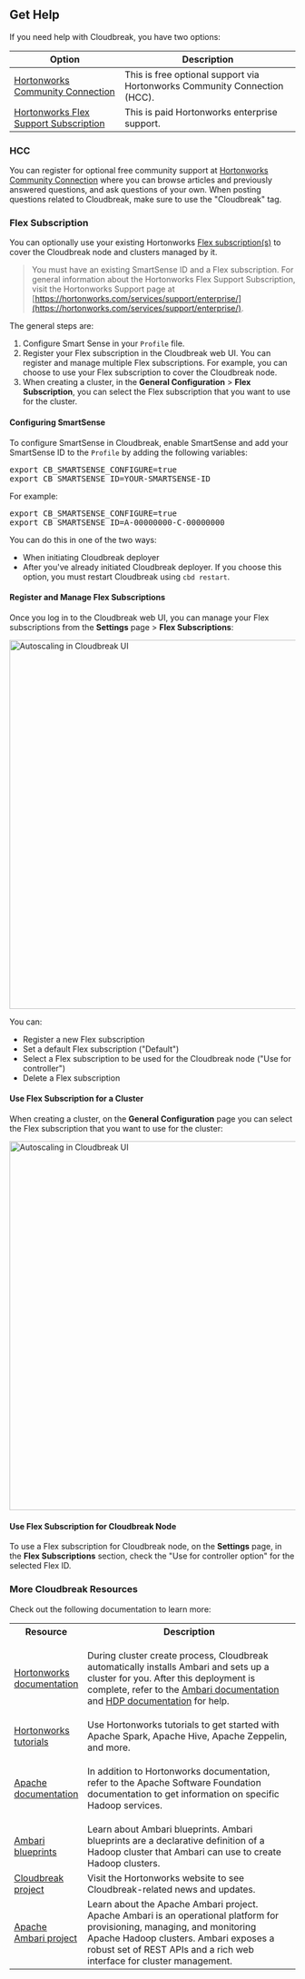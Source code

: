 
## Get Help

If you need help with Cloudbreak, you have two options:

| Option | Description |
|---|---|
| [Hortonworks Community Connection](#hcc) |	This is free optional support via Hortonworks Community Connection (HCC).|
| [Hortonworks Flex Support Subscription](#flex-subscription) | This is paid Hortonworks enterprise support.|


### HCC

You can register for optional free community support at [Hortonworks Community Connection](https://community.hortonworks.com/answers/index.html) where you can browse articles and previously answered questions, and ask questions of your own. When posting questions related to Cloudbreak, make sure to use the "Cloudbreak" tag.


### Flex Subscription

You can optionally use your existing Hortonworks [Flex subscription(s)](https://hortonworks.com/services/support/enterprise/) to cover the Cloudbreak node and clusters managed by it. 

> You must have an existing SmartSense ID and a Flex subscription. For general information about the Hortonworks Flex Support Subscription, visit the Hortonworks Support page at [https://hortonworks.com/services/support/enterprise/](https://hortonworks.com/services/support/enterprise/).

The general steps are:

1. Configure Smart Sense in your `Profile` file.   
2. Register your Flex subscription in the Cloudbreak web UI. You can register and manage multiple Flex subscriptions. For example, you can choose to use your Flex subscription to cover the Cloudbreak node.   
3. When creating a cluster, in the **General Configuration** > **Flex Subscription**, you can select the Flex subscription that you want to use for the cluster.  


#### Configuring SmartSense

To configure SmartSense in Cloudbreak, enable SmartSense and add your SmartSense ID to the `Profile` by adding the following variables:

<pre>export CB_SMARTSENSE_CONFIGURE=true
export CB_SMARTSENSE_ID=YOUR-SMARTSENSE-ID</pre>
    
For example:
 
<pre>export CB_SMARTSENSE_CONFIGURE=true
export CB_SMARTSENSE_ID=A-00000000-C-00000000</pre>

You can do this in one of the two ways:

* When initiating Cloudbreak deployer  
* After you've already initiated Cloudbreak deployer. If you choose this option, you must restart Cloudbreak using `cbd restart`.


#### Register and Manage Flex Subscriptions

Once you log in to the Cloudbreak web UI, you can manage your Flex subscriptions from the **Settings** page > **Flex Subscriptions**:

<a href="../images/cb_cb-flex-settings.png" target="_blank" title="click to enlarge"><img src="../images/cb_cb-flex-settings.png" width="650" title="Autoscaling in Cloudbreak UI"></a>  

You can:
 
* Register a new Flex subscription    
* Set a default Flex subscription ("Default")  
* Select a Flex subscription to be used for the Cloudbreak node ("Use for controller")  
* Delete a Flex subscription    

[comment]: <> (This is not implemented yet: Check which clusters are connected to a specific subscription.)  



#### Use Flex Subscription for a Cluster 

When creating a cluster, on the **General Configuration** page you can select the Flex subscription that you want to use for the cluster:

<a href="../images/cb_cb-flex-cluster.png" target="_blank" title="click to enlarge"><img src="../images/cb_cb-flex-cluster.png" width="650" title="Autoscaling in Cloudbreak UI"></a>  


#### Use Flex Subscription for Cloudbreak Node

To use a Flex subscription for Cloudbreak node, on the **Settings** page, in the **Flex Subscriptions** section, check the "Use for controller option" for the selected Flex ID.  


### More Cloudbreak Resources 

Check out the following documentation to learn more:

<table>
<tr><th width="25%"> Resource </th><th width="75%">Description</th><tr>
<tr><td><a href="http://docs.hortonworks.com/index.html" target="_blank">Hortonworks documentation </a></td>
<td><p>During cluster create process, Cloudbreak automatically installs Ambari and sets up a cluster for you. After this deployment is complete, refer to the <a href="http://docs.hortonworks.com/HDPDocuments/Ambari/Ambari-2.4.1.0/index.html" target="_blank">Ambari documentation</a> and <a href="http://docs.hortonworks.com/HDPDocuments/HDP2/HDP-2.5.0/index.html" target="_blank">HDP documentation</a> for help.</p></td>
</tr>
<tr><td>
<a href="http://hortonworks.com/tutorials/" target="_blank">Hortonworks tutorials</a>
</td>
<td>Use Hortonworks tutorials to get started with Apache Spark, Apache Hive, Apache Zeppelin, and more.</td></tr>
<tr><td><a href="https://www.apache.org/" target="_blank">Apache documentation</a></td>
<td>
<p> In addition to Hortonworks documentation, refer to the Apache Software Foundation documentation to get information on specific Hadoop services. 
</p>
</td></tr>
<tr><td><a href="https://cwiki.apache.org/confluence/display/AMBARI/Blueprints" target="_blank">Ambari blueprints</a></td><td>Learn about Ambari blueprints. Ambari blueprints are a declarative definition of a Hadoop cluster that Ambari can use to create Hadoop clusters.</td></tr>
<tr><td><a href="http://hortonworks.com/open-source/cloudbreak/" target="_blank">Cloudbreak project</a></td><td>Visit the Hortonworks website to see Cloudbreak-related news and updates.</td></tr>
<tr><td><a href="http://hortonworks.com/hadoop/ambari/" target="_blank">Apache Ambari project</a></td><td>Learn about the Apache Ambari project. Apache Ambari is an operational platform for provisioning, managing, and monitoring Apache Hadoop clusters. Ambari exposes a robust set of REST APIs and a rich web interface for cluster management.</td></tr>
</table>




